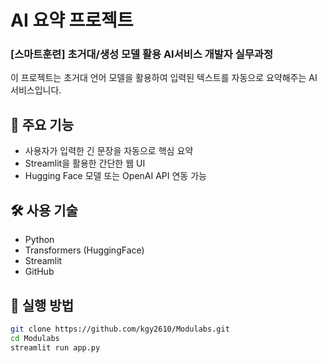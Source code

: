 # AI 요약 프로젝트
### [스마트훈련] 초거대/생성 모델 활용 AI서비스 개발자 실무과정

이 프로젝트는 초거대 언어 모델을 활용하여 입력된 텍스트를 자동으로 요약해주는 AI 서비스입니다.

## 📌 주요 기능
- 사용자가 입력한 긴 문장을 자동으로 핵심 요약
- Streamlit을 활용한 간단한 웹 UI
- Hugging Face 모델 또는 OpenAI API 연동 가능

## 🛠 사용 기술
- Python
- Transformers (HuggingFace)
- Streamlit
- GitHub

## 📝 실행 방법
```bash
git clone https://github.com/kgy2610/Modulabs.git
cd Modulabs
streamlit run app.py
